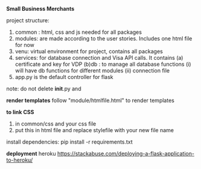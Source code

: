 __Small Business Merchants__

project structure:
1. common : html, css and js needed for all packages
2. modules: are made according to the user stories. Includes one html file for now
3. venu: virtual environment for project, contains all packages
4. services: for database connection and Visa API calls. It contains
    (a) certificate and key for VDP
    (b)db : to manage all database functions 
      (i) will have db functions for different modules
      (ii) connection file
5. app.py is the default controller for flask

note: do not delete __init__.py and 

__render templates__
follow "module/htmlfile.html" to render templates

__to link CSS__
1. in common/css and your css file
2. put this in html file and replace stylefile with your new file name
<link rel="stylesheet" href= "{{ url_for('static',filename='css/stylefile.css') }}"> 

install dependencies:
pip install -r requirements.txt

__deployment__
heroku
https://stackabuse.com/deploying-a-flask-application-to-heroku/
